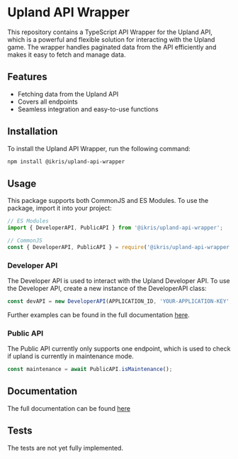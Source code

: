 # Upland API Wrapper
This repository contains a TypeScript API Wrapper for the Upland API, which is a powerful and flexible solution for interacting with the Upland game. The wrapper handles paginated data from the API efficiently and makes it easy to fetch and manage data.

## Features
- Fetching data from the Upland API
- Covers all endpoints
- Seamless integration and easy-to-use functions

## Installation
To install the Upland API Wrapper, run the following command:
```bash
npm install @ikris/upland-api-wrapper
```

## Usage
This package supports both CommonJS and ES Modules. To use the package, import it into your project:
```js
// ES Modules
import { DeveloperAPI, PublicAPI } from '@ikris/upland-api-wrapper';

// CommonJS
const { DeveloperAPI, PublicAPI } = require('@ikris/upland-api-wrapper');
```

### Developer API
The Developer API is used to interact with the Upland Developer API. To use the Developer API, create a new instance of the DeveloperAPI class:
```js
const devAPI = new DeveloperAPI(APPLICATION_ID, 'YOUR-APPLICATION-KEY', SANDBOX); // SANDBOX is a boolean
```

Further examples can be found in the full documentation [here](docs/md/modules.md).

### Public API
The Public API currently only supports one endpoint, which is used to check if upland is currently in maintenance mode.
```js
const maintenance = await PublicAPI.isMaintenance();
```

## Documentation
The full documentation can be found [here](docs/md/modules.md)

## Tests
The tests are not yet fully implemented.